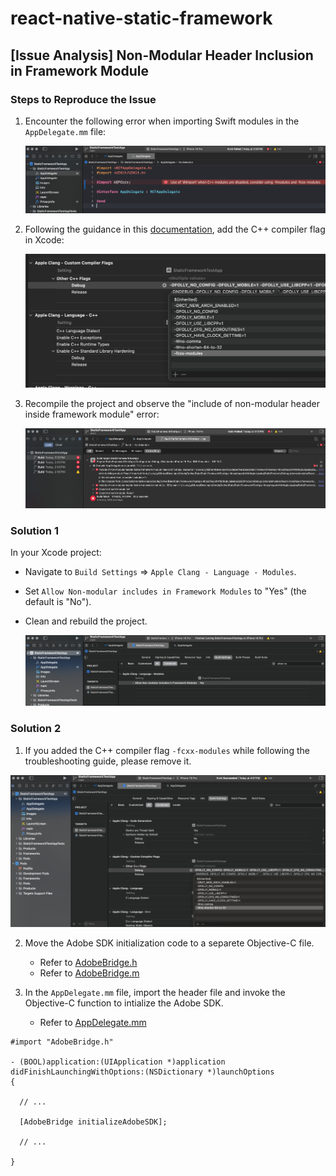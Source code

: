 # react-native-static-framework

## [Issue Analysis] Non-Modular Header Inclusion in Framework Module

### Steps to Reproduce the Issue

1. Encounter the following error when importing Swift modules in the `AppDelegate.mm` file:

   ![Error Screenshot](./screenshots/1.png)

2. Following the guidance in this [documentation](https://github.com/adobe/aepsdk-react-native?tab=readme-ov-file#troubleshooting-and-known-issues), add the C++ compiler flag in Xcode:
 
   ![Compiler Flag Screenshot](./screenshots/2.png)

3. Recompile the project and observe the "include of non-modular header inside framework module" error:
 
   ![Error Screenshot](./screenshots/3.png)

### Solution 1

In your Xcode project:

- Navigate to `Build Settings` => `Apple Clang - Language - Modules`.
- Set `Allow Non-modular includes in Framework Modules` to "Yes" (the default is "No").
- Clean and rebuild the project.

   ![Solution Screenshot](./screenshots/4.png)

### Solution 2

1. If you added the C++ compiler flag `-fcxx-modules` while following the troubleshooting guide, please remove it.

![Solution Screenshot](./screenshots/5.png)

2. Move the Adobe SDK initialization code to a separete Objective-C file.

    - Refer to [AdobeBridge.h](./StaticFrameworkTestApp/ios/StaticFrameworkTestApp/AdobeBridge.h)
    - Refer to [AdobeBridge.m](./StaticFrameworkTestApp/ios/StaticFrameworkTestApp/AdobeBridge.m)

3. In the `AppDelegate.mm` file, import the header file and invoke the Objective-C function to intialize the Adobe SDK.

   - Refer to [AppDelegate.mm](./StaticFrameworkTestApp/ios/StaticFrameworkTestApp/AppDelegate.mm)

```objc
#import "AdobeBridge.h"

- (BOOL)application:(UIApplication *)application didFinishLaunchingWithOptions:(NSDictionary *)launchOptions
{
  
  // ...
  
  [AdobeBridge initializeAdobeSDK];
  
  // ...
  
}
```